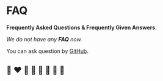 # FAQ

**Frequently Asked Questions & Frequently Given Answers**.

*We do not have any **FAQ** now.*

You can ask question by [GitHub](https://github.com/helvm/helap/issues).

## 🌈 ❤️ 💛 💚 💙 🤍 🖤 🦄
